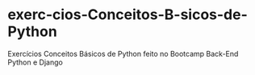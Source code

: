 # exerc-cios-Conceitos-B-sicos-de-Python
Exercícios Conceitos Básicos de Python feito no Bootcamp Back-End Python e Django 
